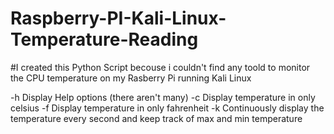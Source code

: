 # Raspberry-PI-Kali-Linux-Temperature-Reading
#I created this Python Script becouse i couldn't find any toold to monitor the CPU temperature on my Rasberry Pi running Kali Linux

-h  Display Help options (there aren't many)
-c  Display temperature in only celsius
-f  Display temperature in only fahrenheit
-k  Continuously display the temperature every second and keep track of max and min temperature
